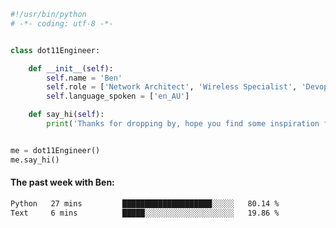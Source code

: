 ```python
#!/usr/bin/python
# -*- coding: utf-8 -*-


class dot11Engineer:

    def __init__(self):
        self.name = 'Ben'
        self.role = ['Network Architect', 'Wireless Specialist', 'Devops Engineer']
        self.language_spoken = ['en_AU']

    def say_hi(self):
        print('Thanks for dropping by, hope you find some inspiration from my work.')


me = dot11Engineer()
me.say_hi()
```

#### The past week with Ben:
<!--START_SECTION:waka-->

```txt
Python   27 mins         ████████████████████░░░░░   80.14 %
Text     6 mins          █████░░░░░░░░░░░░░░░░░░░░   19.86 %
```

<!--END_SECTION:waka-->  



